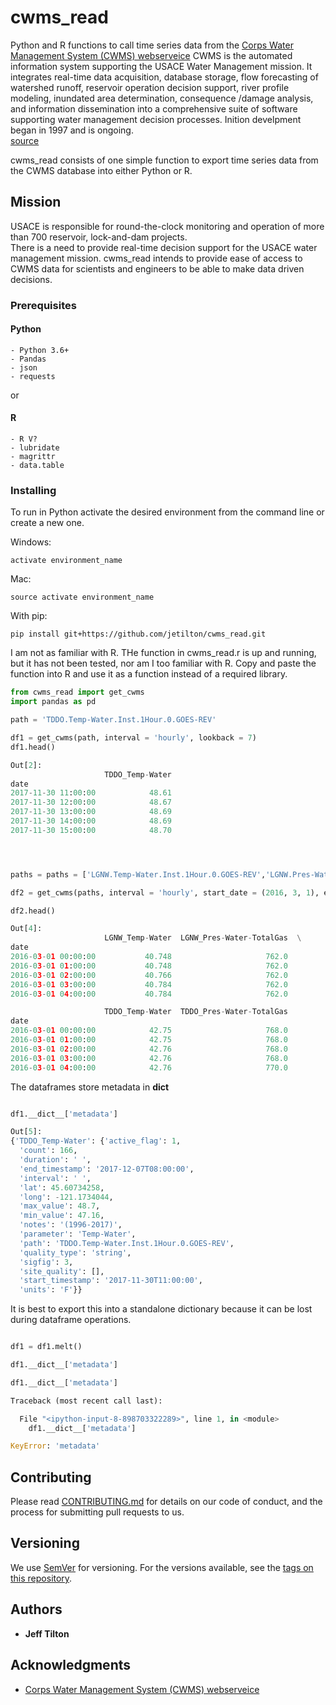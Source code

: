 # cwms_read

Python and R functions to call time series data from the [Corps Water Management System (CWMS) webserveice](https://github.com/gunnarleffler/hydroJSON)
CWMS is the automated information system supporting the USACE Water Management mission.
It integrates real-time data acquisition, database storage, flow forecasting of watershed runoff, reservoir operation decision support, river profile modeling, inundated area determination,
consequence /damage analysis, and information dissemination into a comprehensive suite of software supporting water management decision processes.  Inition develpment began in 1997 and is ongoing.  
[source](http://www.hec.usace.army.mil/FactSheets/CWMS/HEC_FactSheet_CWMS.pdf)

cwms_read consists of one simple function to export time series data from the CWMS database into either Python or R.  

## Mission
USACE is responsible for round-the-clock monitoring and operation of more than 700 reservoir, lock-and-dam projects.  
There is a need to provide real-time decision support for the USACE water management mission.
cwms_read intends to provide ease of access to CWMS data for scientists and engineers to be able to make data driven decisions.


### Prerequisites

#### Python 
    - Python 3.6+
    - Pandas
    - json
    - requests
or

#### R
    - R V?
    - lubridate
    - magrittr
    - data.table

### Installing

To run in Python activate the desired environment from the command line or create a new one.

Windows:
```
activate environment_name
```
Mac:
```
source activate environment_name
```
With pip:
```
pip install git+https://github.com/jetilton/cwms_read.git
```

I am not as familiar with R.  THe function in cwms_read.r is up and running, but it has not been tested, nor am I too 
familiar with R.  Copy and paste the function into R and use it as a function instead of a required library.


```python
from cwms_read import get_cwms
import pandas as pd

path = 'TDDO.Temp-Water.Inst.1Hour.0.GOES-REV'

df1 = get_cwms(path, interval = 'hourly', lookback = 7)
df1.head()

Out[2]: 
                     TDDO_Temp-Water
date                                
2017-11-30 11:00:00            48.61
2017-11-30 12:00:00            48.67
2017-11-30 13:00:00            48.69
2017-11-30 14:00:00            48.69
2017-11-30 15:00:00            48.70




paths = paths = ['LGNW.Temp-Water.Inst.1Hour.0.GOES-REV','LGNW.Pres-Water-TotalGas.Inst.1Hour.0.GOES-REV','TDDO.Temp-Water.Inst.1Hour.0.GOES-REV','TDDO.Pres-Water-TotalGas.Inst.1Hour.0.GOES-REV']

df2 = get_cwms(paths, interval = 'hourly', start_date = (2016, 3, 1), end_date = (2017, 3, 1), timezone = 'PST')

df2.head()

Out[4]: 
                     LGNW_Temp-Water  LGNW_Pres-Water-TotalGas  \
date                                                             
2016-03-01 00:00:00           40.748                     762.0   
2016-03-01 01:00:00           40.748                     762.0   
2016-03-01 02:00:00           40.766                     762.0   
2016-03-01 03:00:00           40.784                     762.0   
2016-03-01 04:00:00           40.784                     762.0   

                     TDDO_Temp-Water  TDDO_Pres-Water-TotalGas  
date                                                            
2016-03-01 00:00:00            42.75                     768.0  
2016-03-01 01:00:00            42.75                     768.0  
2016-03-01 02:00:00            42.76                     768.0  
2016-03-01 03:00:00            42.76                     768.0  
2016-03-01 04:00:00            42.76                     770.0  


```


The dataframes store metadata in __dict__

```python

df1.__dict__['metadata']

Out[5]: 
{'TDDO_Temp-Water': {'active_flag': 1,
  'count': 166,
  'duration': ' ',
  'end_timestamp': '2017-12-07T08:00:00',
  'interval': ' ',
  'lat': 45.60734258,
  'long': -121.1734044,
  'max_value': 48.7,
  'min_value': 47.16,
  'notes': '(1996-2017)',
  'parameter': 'Temp-Water',
  'path': 'TDDO.Temp-Water.Inst.1Hour.0.GOES-REV',
  'quality_type': 'string',
  'sigfig': 3,
  'site_quality': [],
  'start_timestamp': '2017-11-30T11:00:00',
  'units': 'F'}}

```

It is best to export this into a standalone dictionary because it can be lost during dataframe operations.

```python

df1 = df1.melt()

df1.__dict__['metadata']

df1.__dict__['metadata']

Traceback (most recent call last):

  File "<ipython-input-8-898703322289>", line 1, in <module>
    df1.__dict__['metadata']

KeyError: 'metadata'
```

## Contributing

Please read [CONTRIBUTING.md](https://gist.github.com/PurpleBooth/b24679402957c63ec426) for details on our code of conduct, and the process for submitting pull requests to us.

## Versioning

We use [SemVer](http://semver.org/) for versioning. For the versions available, see the [tags on this repository](https://github.com/your/project/tags). 

## Authors

* **Jeff Tilton**

## Acknowledgments

* [Corps Water Management System (CWMS) webserveice](https://github.com/gunnarleffler/hydroJSON)

